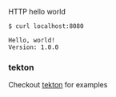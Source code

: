 HTTP hello world

```
$ curl localhost:8080

Hello, world!
Version: 1.0.0
```

### tekton
Checkout [tekton](tekton) for examples
